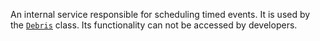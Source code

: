 An internal service responsible for scheduling timed events. It is used by the
[`Debris`](https://create.roblox.com/docs/reference/engine/classes/Debris) class. Its functionality can not be accessed by developers.